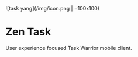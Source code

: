 ![task yang](/img/icon.png | =100x100)  

# Zen Task
User experience focused Task Warrior mobile client.
